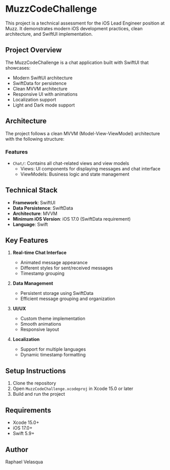 # MuzzCodeChallenge

This project is a technical assessment for the iOS Lead Engineer position at Muzz. It demonstrates modern iOS development practices, clean architecture, and SwiftUI implementation.

## Project Overview

The MuzzCodeChallenge is a chat application built with SwiftUI that showcases:
- Modern SwiftUI architecture
- SwiftData for persistence
- Clean MVVM architecture
- Responsive UI with animations
- Localization support
- Light and Dark mode support

## Architecture

The project follows a clean MVVM (Model-View-ViewModel) architecture with the following structure:

### Features
- `Chat/`: Contains all chat-related views and view models
  - Views: UI components for displaying messages and chat interface
  - ViewModels: Business logic and state management

## Technical Stack

- **Framework**: SwiftUI
- **Data Persistence**: SwiftData
- **Architecture**: MVVM
- **Minimum iOS Version**: iOS 17.0 (SwiftData requirement)
- **Language**: Swift

## Key Features

1. **Real-time Chat Interface**
   - Animated message appearance
   - Different styles for sent/received messages
   - Timestamp grouping

2. **Data Management**
   - Persistent storage using SwiftData
   - Efficient message grouping and organization

3. **UI/UX**
   - Custom theme implementation
   - Smooth animations
   - Responsive layout

4. **Localization**
   - Support for multiple languages
   - Dynamic timestamp formatting

## Setup Instructions

1. Clone the repository
2. Open `MuzzCodeChallenge.xcodeproj` in Xcode 15.0 or later
3. Build and run the project

## Requirements

- Xcode 15.0+
- iOS 17.0+
- Swift 5.9+

## Author

Raphael Velasqua
